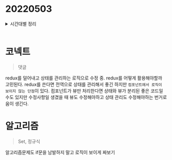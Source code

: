# 20220503

<details>
<summary>시간대별 정리</summary>

### 오전

알고리즘 문제 1번

### 오후

코넥트 댓글

### 저녁

코넥트 댓글

알고리즘 문제 2번

</details>
<br/>

# 코넥트

> 댓글

redux를 덜어내고 상태를 관리하는 로직으로 수정 중. redux를 어떻게 활용해야할까 고민된다. redux를 쓴다면 전역으로 상태를 관리해서 좋긴 하지만 `컴포넌트에서 로직이 보이지 않는 단점`이 있다. 컴포넌트가 뷰만 처리한다면 상태와 뷰가 분리된 좋은 코드일 수도 있지만 수정사항일 생겼을 때 뷰도 수정해야하고 상태 관리도 수정해야하는 번거로움이 생긴다.

# 알고리즘

> Set, 정규식

알고리즘문제도 if문을 남발하지 말고 로직이 보이게 짜보기
